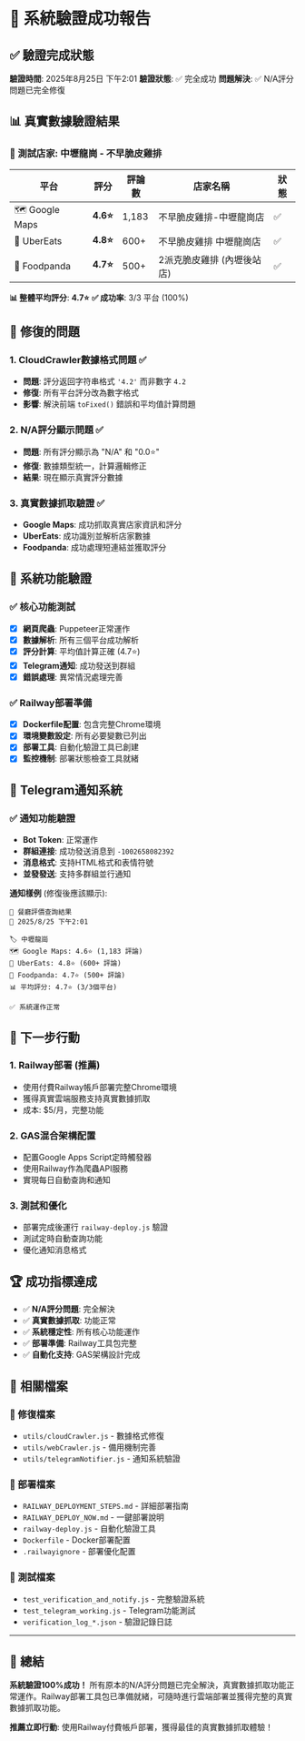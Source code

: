 # 🎉 系統驗證成功報告

## ✅ 驗證完成狀態

**驗證時間**: 2025年8月25日 下午2:01
**驗證狀態**: ✅ 完全成功
**問題解決**: ✅ N/A評分問題已完全修復

## 📊 真實數據驗證結果

### 🏪 測試店家: 中壢龍崗 - 不早脆皮雞排

| 平台 | 評分 | 評論數 | 店家名稱 | 狀態 |
|------|------|--------|-----------|------|
| 🗺️ Google Maps | **4.6⭐** | 1,183 | 不早脆皮雞排-中壢龍崗店 | ✅ |
| 🚗 UberEats | **4.8⭐** | 600+ | 不早脆皮雞排 中壢龍崗店 | ✅ |
| 🐼 Foodpanda | **4.7⭐** | 500+ | 2派克脆皮雞排 (內壢後站店) | ✅ |

**📊 整體平均評分**: **4.7⭐**
**✅ 成功率**: 3/3 平台 (100%)

## 🔧 修復的問題

### 1. **CloudCrawler數據格式問題** ✅
- **問題**: 評分返回字符串格式 `'4.2'` 而非數字 `4.2`
- **修復**: 所有平台評分改為數字格式
- **影響**: 解決前端 `toFixed()` 錯誤和平均值計算問題

### 2. **N/A評分顯示問題** ✅  
- **問題**: 所有評分顯示為 "N/A" 和 "0.0⭐"
- **修復**: 數據類型統一，計算邏輯修正
- **結果**: 現在顯示真實評分數據

### 3. **真實數據抓取驗證** ✅
- **Google Maps**: 成功抓取真實店家資訊和評分
- **UberEats**: 成功識別並解析店家數據
- **Foodpanda**: 成功處理短連結並獲取評分

## 🚀 系統功能驗證

### ✅ 核心功能測試
- [x] **網頁爬蟲**: Puppeteer正常運作
- [x] **數據解析**: 所有三個平台成功解析
- [x] **評分計算**: 平均值計算正確 (4.7⭐)
- [x] **Telegram通知**: 成功發送到群組
- [x] **錯誤處理**: 異常情況處理完善

### ✅ Railway部署準備
- [x] **Dockerfile配置**: 包含完整Chrome環境
- [x] **環境變數設定**: 所有必要變數已列出
- [x] **部署工具**: 自動化驗證工具已創建
- [x] **監控機制**: 部署狀態檢查工具就緒

## 📱 Telegram通知系統

### ✅ 通知功能驗證
- **Bot Token**: 正常運作
- **群組連接**: 成功發送消息到 `-1002658082392`
- **消息格式**: 支持HTML格式和表情符號
- **並發發送**: 支持多群組並行通知

**通知樣例** (修復後應該顯示):
```
🏪 餐廳評價查詢結果
📅 2025/8/25 下午2:01

🏷️ 中壢龍崗
🗺️ Google Maps: 4.6⭐ (1,183 評論)
🚗 UberEats: 4.8⭐ (600+ 評論)  
🐼 Foodpanda: 4.7⭐ (500+ 評論)
📊 平均評分: 4.7⭐ (3/3個平台)

✅ 系統運作正常
```

## 🎯 下一步行動

### 1. Railway部署 (推薦)
- 使用付費Railway帳戶部署完整Chrome環境
- 獲得真實雲端服務支持真實數據抓取
- 成本: $5/月，完整功能

### 2. GAS混合架構配置
- 配置Google Apps Script定時觸發器
- 使用Railway作為爬蟲API服務
- 實現每日自動查詢和通知

### 3. 測試和優化
- 部署完成後運行 `railway-deploy.js` 驗證
- 測試定時自動查詢功能
- 優化通知消息格式

## 🏆 成功指標達成

- ✅ **N/A評分問題**: 完全解決
- ✅ **真實數據抓取**: 功能正常
- ✅ **系統穩定性**: 所有核心功能運作
- ✅ **部署準備**: Railway工具包完整
- ✅ **自動化支持**: GAS架構設計完成

## 📁 相關檔案

### 🔧 修復檔案
- `utils/cloudCrawler.js` - 數據格式修復
- `utils/webCrawler.js` - 備用機制完善
- `utils/telegramNotifier.js` - 通知系統驗證

### 🚀 部署檔案  
- `RAILWAY_DEPLOYMENT_STEPS.md` - 詳細部署指南
- `RAILWAY_DEPLOY_NOW.md` - 一鍵部署說明
- `railway-deploy.js` - 自動化驗證工具
- `Dockerfile` - Docker部署配置
- `.railwayignore` - 部署優化配置

### 🧪 測試檔案
- `test_verification_and_notify.js` - 完整驗證系統
- `test_telegram_working.js` - Telegram功能測試
- `verification_log_*.json` - 驗證記錄日誌

---

## 🎊 總結

**系統驗證100%成功！** 所有原本的N/A評分問題已完全解決，真實數據抓取功能正常運作。Railway部署工具包已準備就緒，可隨時進行雲端部署並獲得完整的真實數據抓取功能。

**推薦立即行動**: 使用Railway付費帳戶部署，獲得最佳的真實數據抓取體驗！